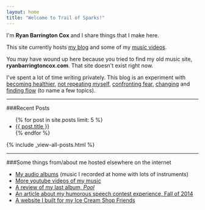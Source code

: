 ```yaml
---
layout: home
title: "Welcome to Trail of Sparks!"
---
```


I'm **Ryan Barrington Cox** and I share things that I make here.

This site currently hosts [my blog](/posts) and some of my [music videos](music).

You may have wound up here because you tried to find my old music site, **ryanbarringtoncox.com**. That site doesn't exist right now.

I've spent a lot of time writing privately.  This blog is an experiment with [becoming healthier](/sleep-nutrition-exercise/), [not repeating myself](/keeping-it-dry/), [confronting fear](/public-speaking-and-living-with-fear/), [changing](/shifting-intent/) and [finding flow](/flow-breaker/) (to name a few topics).

--------

###Recent Posts
<ul>
  {% for post in site.posts limit: 5 %}  
    <li><a href="{{ site.url }}{{ post.url }}">{{ post.title }}</a></li>
  {% endfor %}
</ul>

{% include _view-all-posts.html %}
_______

###Some things from/about me hosted elsewhere on the internet

- [My audio albums](https://ryanbarringtoncox.bandcamp.com/) (music I recorded at home with lots of instruments)
- [More youtube videos of my music](https://www.youtube.com/user/ryanbarrybarrry)
- [A review of my last album, *Pool*](http://allimarshall.tumblr.com/post/73630833953/playing-pool-with-ryan-barrington-cox)
- [An article about my humorous speech contest experience, Fall of 2014](https://mountainx.com/blogwire/asheville-toastmasters-club-436-members-take-prizes-in-nc-district-competition/)
- [A website I built for my Ice Cream Shop Friends](http://thehopicecreamcafe.com/)
